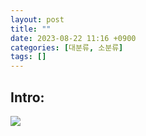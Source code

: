 ```yaml
---
layout: post
title: ""
date: 2023-08-22 11:16 +0900
categories: [대분류, 소분류]
tags: []
---
```


## Intro: 

![](https://i.imgur.com/AaKJseP.png)
